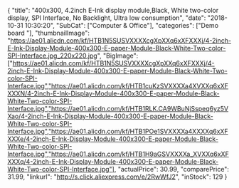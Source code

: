 {
	"title": "400x300, 4.2inch E-Ink display module,Black, White two-color display, SPI Interface, No Backlight, Ultra low consumption",
	"date": "2018-10-31 10:30:20",
	"SubCat": ["Computer & Office"],
	"categories": ["Demo board "],
	"thumbnailImage": "https://ae01.alicdn.com/kf/HTB1N5SUSVXXXXcgXpXXq6xXFXXXj/4-2inch-E-Ink-Display-Module-400x300-E-paper-Module-Black-White-Two-color-SPI-Interface.jpg_220x220.jpg",
	"BigImage": ["https://ae01.alicdn.com/kf/HTB1N5SUSVXXXXcgXpXXq6xXFXXXj/4-2inch-E-Ink-Display-Module-400x300-E-paper-Module-Black-White-Two-color-SPI-Interface.jpg","https://ae01.alicdn.com/kf/HTB1cuKzSVXXXXa4XVXXq6xXFXXXN/4-2inch-E-Ink-Display-Module-400x300-E-paper-Module-Black-White-Two-color-SPI-Interface.jpg","https://ae01.alicdn.com/kf/HTB1RLK.CA9WBuNjSspeq6yz5VXao/4-2inch-E-Ink-Display-Module-400x300-E-paper-Module-Black-White-Two-color-SPI-Interface.jpg","https://ae01.alicdn.com/kf/HTB1POe1SVXXXXa4XXXXq6xXFXXXe/4-2inch-E-Ink-Display-Module-400x300-E-paper-Module-Black-White-Two-color-SPI-Interface.jpg","https://ae01.alicdn.com/kf/HTB1H9aGSVXXXXa_XVXXq6xXFXXXq/4-2inch-E-Ink-Display-Module-400x300-E-paper-Module-Black-White-Two-color-SPI-Interface.jpg"],
	"actualPrice": 30.99,
	"comparePrice": 31.99,
	"linkurl": "http://s.click.aliexpress.com/e/2RwWfJ2",
	"inStock": 129
}
